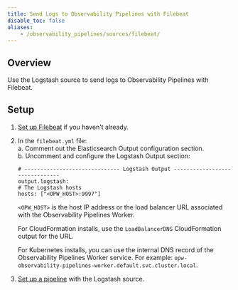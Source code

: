 ```yaml
---
title: Send Logs to Observability Pipelines with Filebeat
disable_toc: false
aliases:
    - /observability_pipelines/sources/filebeat/
---
```


## Overview

Use the Logstash source to send logs to Observability Pipelines with Filebeat.

## Setup

1. [Set up Filebeat][1] if you haven't already.
1. In the `filebeat.yml` file:
    <br>a. Comment out the Elasticsearch Output configuration section.
    <br>b. Uncomment and configure the Logstash Output section:
    ```
    # ------------------------------ Logstash Output -------------------------------
    output.logstash:
    # The Logstash hosts
    hosts: ["<OPW_HOST>:9997"]
    ```
    `<OPW_HOST>` is the host IP address or the load balancer URL associated with the Observability Pipelines Worker.

    For CloudFormation installs, use the `LoadBalancerDNS` CloudFormation output for the URL.

    For Kubernetes installs, you can use the internal DNS record of the Observability Pipelines Worker service. For example: `opw-observability-pipelines-worker.default.svc.cluster.local`.
1. [Set up a pipeline][2] with the Logstash source.

[1]: https://www.elastic.co/guide/en/beats/filebeat/current/setup-repositories.html
[2]: /observability_pipelines/set_up_pipelines/